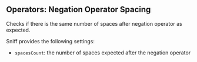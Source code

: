 ## Operators: Negation Operator Spacing

Checks if there is the same number of spaces after negation operator as expected.

Sniff provides the following settings:

* `spacesCount`: the number of spaces expected after the negation operator